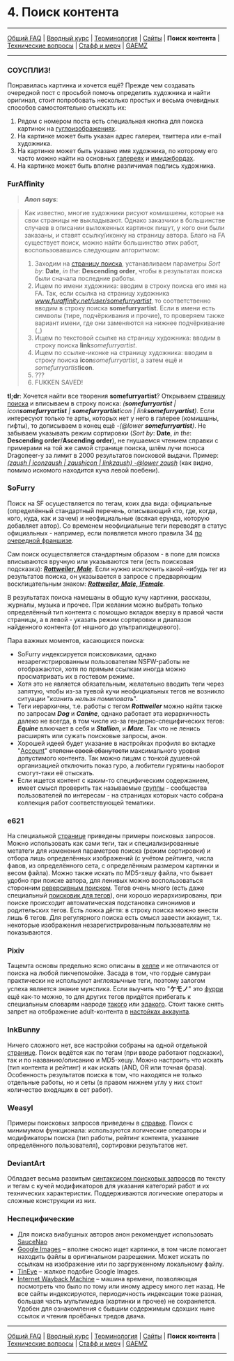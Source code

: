 # 4. Поиск контента

---

[Общий FAQ](part0.md) | [Вводный курс](part1.md) | [Терминология](part2.md) | [Сайты](part3.md) | **Поиск контента** | [Технические вопросы](part5.md) | [Стафф и мерч](part6.md) | [GAEMZ](part7.md)

---

### СОУСПЛИЗ!
Понравилась картинка и хочется ещё? Прежде чем создавать очередной пост с просьбой помочь определить художника и найти оригинал, стоит попробовать несколько простых и весьма очевидных способов самостоятельно отыскать их:

1. Рядом с номером поста есть специальная кнопка для поиска картинок на [гуглоизображениях](https://images.google.com).
2. На картинке может быть указан адрес галереи, твиттера или e-mail художника.
3. На картинке может быть указано имя художника, по которому его часто можно найти на основных [галереях](part3.md#Галереи-и-артдампы) и [имиджбордах](part3.md#Борды-зарубжные).
4. На картинке может быть вполне различимая подпись художника.

### FurAffinity

> ___Anon says___:

> Как известно, многие художники рисуют комишшены, которые на свои страницы не выкладывают. Однако заказчики в большинстве случаев в описании выложенных картинок пишут, у кого они были заказаны, и ставят ссылку/иконку на страницу автора. Благо на FA существует поиск, можно найти большинство этих работ, воспользовавшись следующим алгоритмом:
>
>1. Заходим на [страницу поиска](https://www.furaffinity.net/search/), устанавливаем параметры *Sort by*: **Date**, *in the*: **Descending order**, чтобы в результатах поиска были сначала последние работы.
>2. Ищем по имени художника: вводим в строку поиска его имя на FA. Так, если ссылка на страницу художника *www.furaffinity.net/user/somefurryartist*, то соответственно вводим в строку поиска **somefurryartist**. Если в имени есть символы (тире, подчёркивания и прочие), то проверяем также вариант имени, где они заменяются на нижнее подчёркивание (_) 
>3. Ищем по текстовой ссылке на страницу художника: вводим в строку поиска **link**_somefurryartist_.
>4. Ищем по ссылке-иконке на страницу художника: вводим в строку поиска **icon**_somefurryartist_, а затем ещё и _somefurryartist_**icon**.
>5. ???
>6. FUKKEN SAVED!

**tl;dr**: Хочется найти все творения **somefurryartist**? Открываем [страницу поиска](https://www.furaffinity.net/search/) и вписываем в строку поиска: _(**somefurryartist** | icon**somefurryartist** | **somefurryartist**icon | link**somefurryartist**)_. Если интересуют только те арты, которых нет у него в галерее (комишшны, гифты), то дописываем в конец ещё _-(@lower **somefurryartist**)_. Не забываем указывать режим сортировки (*Sort by*: **Date**, *in the*: **Descending order**/**Ascending order**), не гнушаемся чтением справки с примерами на той же самой странице поиска, шлём лучи поноса Dragoneer-у за лимит в 2000 результатов поисковой выдачи.
Пример: *[(zaush | iconzaush | zaushicon | linkzaush) -@lower zaush](https://www.furaffinity.net/search/%28zaush%20%7C%20iconzaush%20%7C%20zaushicon%20%7C%20linkzaush%29%20-@lower%20zaush?&order-by=date&order-direction=desc&type-art=0&type-flash=0&type-photo=0&type-music=0&type-poetry=0&type-story=0&mode=extended)* (как видно, помимо искомого находится куча левой поебени).

### SoFurry
Поиск на SF осуществляется по тегам, коих два вида: официальные (определённый стандартный перечень, описывающий кто, где, когда, кого, куда, как и зачем) и неофициальные (всякая ерунда, которую добавляет автор). Со временем неофициальные теги переводят в статус официальных - например, если появляется много правила 34 [по очередной франшизе](https://www.sofurry.com/browse/search?search=Zootopia).

Сам поиск осуществляется стандартным образом - в поле для поиска вписываются вручную или указываются теги (есть поисковая подсказка): **_[Rottweiler, Male](https://www.sofurry.com/browse/search?search=Rottweiler%2C+Male)_**. Если нужно исключить какой-нибудь тег из результатов поиска, он указывается в запросе с предваряющим восклицательным знаком: **_[Rottweiler, Male, !Female](https://www.sofurry.com/browse/search?search=Rottweiler%2C+Male%2C+%21Female)_**.

В результатах поиска намешаны в общую кучу картинки, рассказы, журналы, музыка и прочее. При желании можно выбрать только определённый тип контента с помощью вкладок вверху в правой части страницы, а в левой - указать режим сортировки и диапазон найденного контента (от няшного до ультрапиздецового).

Пара важных моментов, касающихся поиска:
* SoFurry индексируется поисковиками, однако незарегистрированным пользователям NSFW-работы не отображаются, хотя по прямым ссылкам иногда можно просматривать их в гостевом режиме.
* Хотя это не является обязательным, желательно вводить теги через запятую, чтобы из-за туевой кучи неофициальных тегов не возникло ситуации "*казнить нельзя помиловать*". 
* Теги иерархичны, т.е. работы с тегом **_Rottweiler_** можно найти также по запросам **_Dog_** и **_Canine_**, однако работает эта иерархичность далеко не всегда, в том числе из-за гендерно-специфических тегов: **_Equine_** влкючает в себя и **_Stallion_**, и **_Mare_**. Так что не ленись расширять или сужать поисковые запросы, анон.
* Хорошей идеей будет указание в настройках профиля во вкладке "[Account](https://www.sofurry.com/user/preferences?mode=advanced#1)" ~~степени своей ебанутости~~ максимального уровня допустимого контента. Так можно лицам с тонкой душевной организацией отключить показ гуро, а любители гурятины наоборот смогут-таки её отыскать.
* Если ищется контент с каким-то специфическим содержанием, имеет смысл проверить так называемые [группы](https://www.sofurry.com/groups/) - сообщества пользователей по интересам - на страницах которых часто собрана коллекция работ соответствующей тематики.

### e621

На специальной [странице](http://e621.net/help/cheatsheet) приведены примеры поисковых запросов. Можно использовать как сами теги, так и специализированные метатеги для изменения параметров поиска (режим сортировки) и отбора лишь определённых изображений (с учётом рейтинга, числа фавов, из определённого сета, с определённым размером картинки и весом файла). Можно также искать по MD5-хешу файла, что бывает удобно при поиске автора, для ленивых можно воспользоваться сторонним [реверсивным поиском](http://iqdb.harry.lu). Тегов очень много (есть даже специальный [поисковик для тегов](https://e621.net/tag/index)), они хорошо иерархизированы, при поиске происходит автоматическая подстановка синонимов и родительских тегов. Есть ложка дёгтя: в строку поиска можно внести лишь 6 тегов. Для регулярного поиска есть смысл завести аккаунт, т.к. некоторые изображения незарегистрированным пользователям не показываются. 

### Pixiv

Тащемта основы предельно ясно описаны в [хелпе](http://www.pixiv.net/help.php#3-3) и не отличаются от поиска на любой пикчепомойке.
Засада в том, что гордые самураи практически не используют англоязычные теги, поэтому залогом успеха является знание мунспика. Если выучить что "**ケモノ**" это [фурри](http://dic.pixiv.net/a/furry) ещё как-то можно, то для других тегов придётся прибегать к специальным словарям навроде [такого](http://naughtyjester.tumblr.com/post/119904403350/list-of-pixiv-tags) или [эдакого](http://graphicsexualhorror.tumblr.com/post/51023977906/ref-list-of-kinknsfw-related-pixiv-tags).
Стоит также снять запрет на отображение adult-контента в [настойках аккаунта](http://www.pixiv.net/setting_user.php).

### InkBunny

Ничего сложного нет, все настройки собраны на одной отдельной [странице](https://inkbunny.net/search.php). Поиск ведётся как по тегам (при вводе работают подсказки), так и по названию/описанию и MD5-хешу. Можно настроить что искать (тип контента и рейтинг) и как искать (AND, OR или точная фраза). Особенность результатов поиска в том, что находятся не только отдельные работы, но и сеты (в правом нижнем углу у них стоит количество входящих в сет работ).

### Weasyl

Примеры поисковых запросов приведены в [справке](https://www.weasyl.com/help/searching). Поиск с минимумом функционала: используются логические операторы и модификаторы поиска (тип работы, рейтинг контента, указание определённого пользователя), сортировки результатов нет.

### DeviantArt

Обладает весьма развитым [синтаксисом поисковых запросов](http://help.deviantart.com/577/) по тексту и тегам с кучей модификаторов для указания категорий работ и их технических характеристик. Поддерживаются логические операторы и сложные конструкции из них.

### Неспецифические

* Для поиска виабушных авторов анон рекомендует использовать [SauceNao](http://saucenao.com)
* [Google Images](https://images.google.com) –  вполне сносно ищет картинки, в том числе помогает находить файлы в оригинальном разрешении. Может искать по ссылкам на изображение или по заргруженному локальному файлу.
* [TinEye](http://tineye.com) –  жалкое подобие Google Images.
* [Internet Wayback Machine](https://archive.org/web) – машина времени, позволяющая посмотреть что было по тому или иному адресу много лет назад. Не все сайты индексируются, периодичность индексации тоже разная, большая часть мультимедиа (картинки и прочее) не сохраняется. Удобен для ознакомления с бывшим содержимым сдохших ныне ссылок и чтения проёбаных тредов двача.

---

[Общий FAQ](part0.md) | [Вводный курс](part1.md) | [Терминология](part2.md) | [Сайты](part3.md) | **Поиск контента** | [Технические вопросы](part5.md) | [Стафф и мерч](part6.md) | [GAEMZ](part7.md)

---
